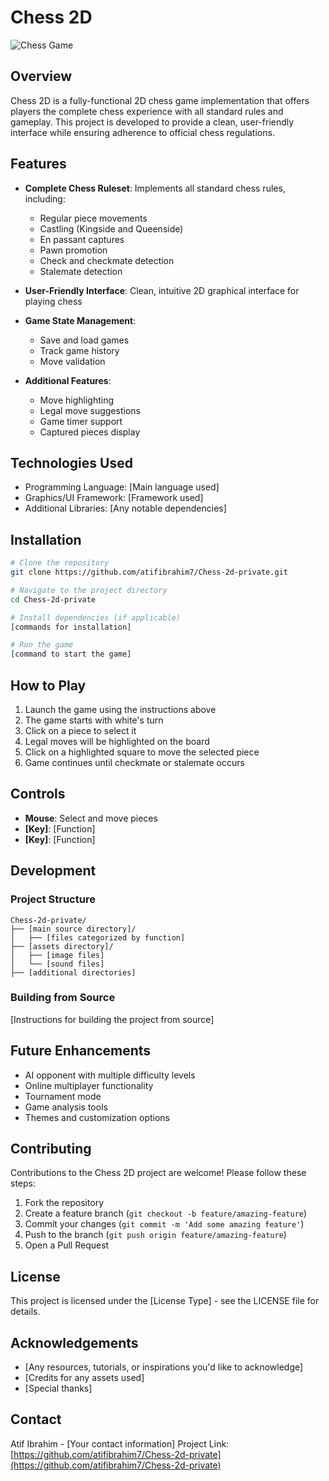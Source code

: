 

# Chess 2D

![Chess Game](chess_screenshot.png)

## Overview

Chess 2D is a fully-functional 2D chess game implementation that offers players the complete chess experience with all standard rules and gameplay. This project is developed to provide a clean, user-friendly interface while ensuring adherence to official chess regulations.

## Features

- **Complete Chess Ruleset**: Implements all standard chess rules, including:
  - Regular piece movements
  - Castling (Kingside and Queenside)
  - En passant captures
  - Pawn promotion
  - Check and checkmate detection
  - Stalemate detection

- **User-Friendly Interface**: Clean, intuitive 2D graphical interface for playing chess

- **Game State Management**: 
  - Save and load games
  - Track game history
  - Move validation

- **Additional Features**:
  - Move highlighting
  - Legal move suggestions
  - Game timer support
  - Captured pieces display

## Technologies Used

- Programming Language: [Main language used]
- Graphics/UI Framework: [Framework used]
- Additional Libraries: [Any notable dependencies]

## Installation

```bash
# Clone the repository
git clone https://github.com/atifibrahim7/Chess-2d-private.git

# Navigate to the project directory
cd Chess-2d-private

# Install dependencies (if applicable)
[commands for installation]

# Run the game
[command to start the game]
```

## How to Play

1. Launch the game using the instructions above
2. The game starts with white's turn
3. Click on a piece to select it
4. Legal moves will be highlighted on the board
5. Click on a highlighted square to move the selected piece
6. Game continues until checkmate or stalemate occurs

## Controls

- **Mouse**: Select and move pieces
- **[Key]**: [Function]
- **[Key]**: [Function]

## Development

### Project Structure

```
Chess-2d-private/
├── [main source directory]/
│   ├── [files categorized by function]
├── [assets directory]/
│   ├── [image files]
│   └── [sound files]
├── [additional directories]
```

### Building from Source

[Instructions for building the project from source]

## Future Enhancements

- AI opponent with multiple difficulty levels
- Online multiplayer functionality
- Tournament mode
- Game analysis tools
- Themes and customization options

## Contributing

Contributions to the Chess 2D project are welcome! Please follow these steps:

1. Fork the repository
2. Create a feature branch (`git checkout -b feature/amazing-feature`)
3. Commit your changes (`git commit -m 'Add some amazing feature'`)
4. Push to the branch (`git push origin feature/amazing-feature`)
5. Open a Pull Request

## License

This project is licensed under the [License Type] - see the LICENSE file for details.

## Acknowledgements

- [Any resources, tutorials, or inspirations you'd like to acknowledge]
- [Credits for any assets used]
- [Special thanks]

## Contact

Atif Ibrahim - [Your contact information]
Project Link: [https://github.com/atifibrahim7/Chess-2d-private](https://github.com/atifibrahim7/Chess-2d-private)
